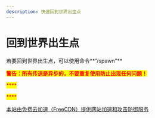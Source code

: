 ```yaml
---
description: 快速回到世界出生点
---
```


# 回到世界出生点

若要回到世界出生点，可以使用命令**“/spawn”**

<mark style="color:red;">**警告：所有传送是异步的，不要重复使用防止出现任何问题！**</mark>

<mark style="color:red;">****</mark>

<mark style="color:red;">****</mark>

[本站由免费云加速（FreeCDN）提供网站加速和攻击防御服务](http://www.freecdn.pw/?zzwz)
